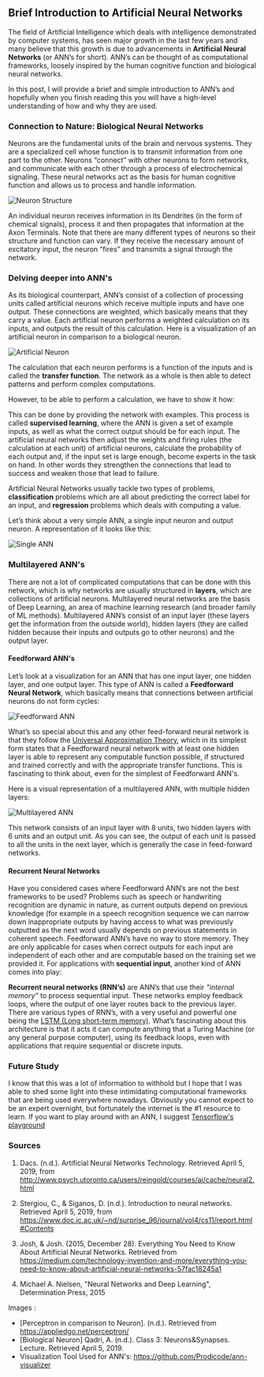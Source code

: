 ## Brief Introduction to Artificial Neural Networks

The field of Artificial Intelligence which deals with intelligence demonstrated by computer systems, has seen major growth in the last few years and many believe that this growth is due to advancements in **Artificial Neural Networks** (or ANN’s for short). ANN’s can be thought of as computational frameworks, loosely inspired by the human cognitive function and biological neural networks. 

In this post, I will provide a brief and simple introduction to ANN’s and hopefully when you finish reading this you will have a high-level understanding of how and why they are used.

### Connection to Nature: Biological Neural Networks

Neurons are the fundamental units of the brain and nervous systems. They are a specialized cell whose function is to transmit information from one part to the other. Neurons “connect” with other neurons to form networks, and communicate with each other through a process of electrochemical signaling. These neural networks act as the basis for human cognitive function and allows us to process and handle information.

![Neuron Structure](neuron.png)

An individual neuron receives information in its Dendrites (in the form of chemical signals), process it and then propagates that information at the Axon Terminals. Note that there are many different types of neurons so their structure and function can vary. If they receive the necessary amount of excitatory input, the neuron “fires” and transmits a signal through the network. 

### Delving deeper into ANN's

As its biological counterpart, ANN’s consist of a collection of processing units called artificial neurons which receive multiple inputs and have one output. These connections are weighted, which basically means that they carry a value. Each artificial neuron performs a weighted calculation on its inputs, and outputs the result of this calculation. Here is a visualization of an artificial neuron in comparison to a biological neuron.

![Artificial Neuron](artificialneuron.png)

The calculation that each neuron performs is a function of the inputs and is called the **transfer function**. The network as a whole is then able to detect patterns and perform complex computations. 

However, to be able to perform a calculation, we have to show it how: 

This can be done by providing the network with examples. This process is called **supervised learning**, where the ANN is given a set of example inputs, as well as what the correct output should be for each input. The artificial neural networks then adjust the weights and firing rules (the calculation at each unit) of artificial neurons, calculate the probability of each output and, if the input set is large enough, become experts in the task on hand. In other words they strengthen the connections that lead to success and weaken those that lead to failure. 

Artificial Neural Networks usually tackle two types of problems, **classification** problems which are all about predicting the correct label for an input, and **regression** problems which deals with computing a value.

Let’s think about a very simple ANN, a single input neuron and output neuron. A representation of it looks like this:

![Single ANN](singleANN.jpg)

### Multilayered ANN's

There are not a lot of complicated computations that can be done with this network, which is why networks are usually structured in **layers**, which are collections of artificial neurons. Multilayered neural networks are the basis of Deep Learning, an area of machine learning research (and broader family of ML methods). Multilayered ANN’s consist of an input layer (these layers get the information from the outside world), hidden layers (they are called hidden because their inputs and outputs go to other neurons)  and the output layer. 

#### Feedforward ANN's
Let’s look at a visualization for an ANN that has one input layer, one hidden layer, and one output layer. This type of ANN is called a **Feedforward Neural Network**, which basically means that connections between artificial neurons do not form cycles:


![Feedforward ANN](1hiddenlayer.jpg)

What’s so special about this and any other feed-forward neural network is that they follow the [Universal Approximation Theory](http://mcneela.github.io/machine_learning/2017/03/21/Universal-Approximation-Theorem.html), which in its simplest form states that a Feedforward neural network with at least one hidden layer is able to represent any computable function possible, if structured and trained correctly and with the appropriate transfer functions. This is fascinating to think about, even for the simplest of Feedforward ANN's.

Here is a visual representation of a multilayered ANN, with multiple hidden layers:
 
![Multilayered ANN](ann2.jpg)

This network consists of an input layer with 8 units, two hidden layers with 6 units and an output unit. As you can see, the output of each unit is passed to all the units in the next layer, which is generally the case in feed-forward networks. 

#### Recurrent Neural Networks

Have you considered cases where Feedforward ANN’s are not the best frameworks to be used? Problems such as speech or handwriting recognition are dynamic in nature, as current outputs depend on previous knowledge (for example in a speech recognition sequence we can narrow down inappropriate outputs by having access to what was previously outputted as the next word usually depends on previous statements in coherent speech. Feedforward ANN’s have no way to store memory. They are only applicable for cases when correct outputs for each input are independent of each other and are computable based on the training set we provided it. For applications with **sequential input**,  another kind of ANN comes into play: 

**Recurrent neural networks (RNN’s)** are ANN’s that use their _"internal memory”_ to process sequential input. These networks employ feedback loops, where the output of one layer routes back to the previous layer. There are various types of RNN’s, with a very useful and powerful one being the [LSTM (Long short-term memory)](https://en.wikipedia.org/wiki/Long_short-term_memory). What’s fascinating about this architecture is that it acts it can compute anything that a Turing Machine (or any general purpose computer), using its feedback loops, even with applications that require sequential or discrete inputs.


### Future Study

I know that this was a lot of information to withhold but I hope that I was able to shed some light into these intimidating computational frameworks that are being used everywhere nowadays. Obviously you cannot expect to be an expert overnight, but fortunately the internet is the #1 resource to learn. If you want to play around with an ANN, I suggest [Tensorflow's playground](http://playground.tensorflow.org/#activation=tanh&batchSize=10&dataset=circle&regDataset=reg-plane&learningRate=0.03&regularizationRate=0&noise=0&networkShape=4,2&seed=0.47097&showTestData=false&discretize=false&percTrainData=50&x=true&y=true&xTimesY=false&xSquared=false&ySquared=false&cosX=false&sinX=false&cosY=false&sinY=false&collectStats=false&problem=classification&initZero=false&hideText=false)

### Sources

1. Dacs. (n.d.). Artificial Neural Networks Technology. Retrieved April 5, 2019, from http://www.psych.utoronto.ca/users/reingold/courses/ai/cache/neural2.html

3. Stergiou, C., & Siganos, D. (n.d.). Introduction to neural networks. Retrieved April 5, 2019, from 
https://www.doc.ic.ac.uk/~nd/surprise_96/journal/vol4/cs11/report.html#Contents

4. Josh, & Josh. (2015, December 28). Everything You Need to Know About Artificial Neural Networks. Retrieved from https://medium.com/technology-invention-and-more/everything-you-need-to-know-about-artificial-neural-networks-57fac18245a1

5. Michael A. Nielsen, "Neural Networks and Deep Learning", Determination Press, 2015 

Images :

- [Perceptron in comparison to Neuron]. (n.d.). Retrieved from https://appliedgo.net/perceptron/
- [Biological Neuron] Qadri, A. (n.d.). Class 3: Neurons&Synapses. Lecture. Retrieved April 5, 2019.
- Visualization Tool Used for ANN's: https://github.com/Prodicode/ann-visualizer 



